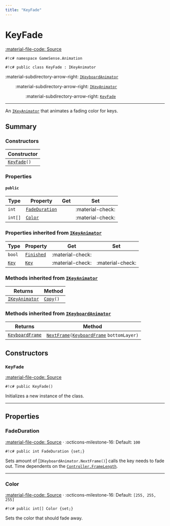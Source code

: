 ```yaml
---
title: "KeyFade"
---
```


# KeyFade
[:material-file-code: Source](https://github.com/habetuz/GameSense/blob/main/Animation/KeyFade.cs)

`#!c# namespace GameSense.Animation`

`#!c# public class KeyFade : IKeyAnimator`


:material-subdirectory-arrow-right: [`IKeyboardAnimator`](IKeyboardAnimator.md)

&ensp;&ensp;&ensp;&ensp; :material-subdirectory-arrow-right: [`IKeyAnimator`](IKeyAnimator.md)

&ensp;&ensp;&ensp;&ensp; &ensp;&ensp;&ensp;&ensp; :material-subdirectory-arrow-right: [`KeyFade`]()

---

An [`IKeyAnimator`](IKeyAnimator.md) that animates a fading color for keys.

## Summary
### Constructors
| Constructor       |
| ----------------- |
| [`KeyFade`]()`()` |

### Properties
#### `public`
| Type    | Property                        | Get              | Set              |
| ------- | ------------------------------- | ---------------- | ---------------- | 
| `int`   | [`FadeDuration`](#fadeduration) |                  | :material-check: |
| `int[]` | [`Color`](#color)               |                  | :material-check: |

### Properties inherited from [`IKeyAnimator`](IKeyboardAnimator.md)
| Type            | Property                               | Get              | Set              |
| --------------- | -------------------------------------- | ---------------- | ---------------- | 
| `bool`          | [`Finished`](IKeyAnimator.md#finished) | :material-check: |                  | 
| [`Key`](Key.md) | [`Key`](IKeyAnimator.md#key)           | :material-check: | :material-check: | 


### Methods inherited from [`IKeyAnimator`](IKeyboardAnimator.md)
| Returns                             | Method                             |
| ----------------------------------- | ---------------------------------- |
| [`IKeyAnimator`](IKeyAnimator.md)   | [`Copy`](IKeyAnimator.md#copy)`()` |

### Methods inherited from [`IKeyboardAnimator`](IKeyboardAnimator.md)
| Returns                             | Method                                                                                             |
| ----------------------------------- | -------------------------------------------------------------------------------------------------- |
| [`KeyboardFrame`](KeyboardFrame.md) | [`NextFrame`](IKeyboardAnimator.md#nextframe)`(`[`KeyboardFrame`](KeyboardFrame.md) `bottomLayer)` |

## Constructors
### `KeyFade`
[:material-file-code: Source](https://github.com/habetuz/GameSense/blob/main/Animation/KeyFade.cs)

`#!c# public KeyFade()`

Initializes a new instance of the class.

---
## Properties
### FadeDuration
[:material-file-code: Source](https://github.com/habetuz/GameSense/blob/main/Animation/KeyFade.cs#L52) · :octicons-milestone-16: Default: `100`

`#!c# public int FadeDuration {set;}`

Sets amount of [`IKeyboardAnimator.NextFrame()`] calls the key needs to fade out. Time dependents on the [`Controller.FrameLength`](Controller.md#framelength).

---
### Color
[:material-file-code: Source](https://github.com/habetuz/GameSense/blob/main/Animation/KeyFade.cs#L63) · :octicons-milestone-16: Default: `[255, 255, 255]`

`#!c# public int[] Color {set;}`

Sets the color that should fade away.